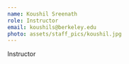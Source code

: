 ```yaml
---
name: Koushil Sreenath
role: Instructor
email: koushils@berkeley.edu
photo: assets/staff_pics/koushil.jpg
---
```

Instructor
